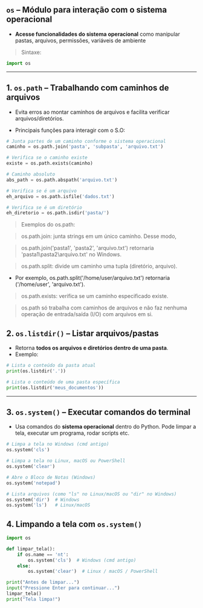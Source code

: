 ## `os` – Módulo para interação com o sistema operacional
- **Acesse funcionalidades do sistema operacional** como manipular pastas, arquivos, permissões, variáveis de ambiente
> Sintaxe:

```python
import os
```

---

## 1. `os.path` – Trabalhando com caminhos de arquivos
- Evita erros ao montar caminhos de arquivos e facilita verificar arquivos/diretórios. 

- Principais funções para interagir com o S.O:

```python
# Junta partes de um caminho conforme o sistema operacional
caminho = os.path.join('pasta', 'subpasta', 'arquivo.txt')

# Verifica se o caminho existe
existe = os.path.exists(caminho)

# Caminho absoluto
abs_path = os.path.abspath('arquivo.txt')

# Verifica se é um arquivo
eh_arquivo = os.path.isfile('dados.txt')

# Verifica se é um diretório
eh_diretorio = os.path.isdir('pasta/')
```


> Exemplos do os.path:

> os.path.join: junta strings em um único caminho. Desse modo,

> os.path.join('pasta1', 'pasta2', 'arquivo.txt') retornaria 'pasta1\pasta2\arquivo.txt' no Windows.

> os.path.split: divide um caminho uma tupla (diretório, arquivo).
- Por exemplo, os.path.split('/home/user/arquivo.txt') retornaria ('/home/user', 'arquivo.txt').

> os.path.exists: verifica se um caminho especificado existe.

> os.path só trabalha com caminhos de arquivos e não faz nenhuma operação de entrada/saída (I/O) com arquivos em si.


## 2. `os.listdir()` – Listar arquivos/pastas
- Retorna **todos os arquivos e diretórios dentro de uma pasta**.
- Exemplo:

```python
# Lista o conteúdo da pasta atual
print(os.listdir('.'))

# Lista o conteúdo de uma pasta específica
print(os.listdir('meus_documentos'))
```

---

## 3. `os.system()` – Executar comandos do terminal
- Usa comandos do **sistema operacional** dentro do Python. Pode limpar a tela, executar um programa, rodar scripts etc.


```python
# Limpa a tela no Windows (cmd antigo)
os.system('cls')

# Limpa a tela no Linux, macOS ou PowerShell
os.system('clear')

# Abre o Bloco de Notas (Windows)
os.system('notepad')

# Lista arquivos (como "ls" no Linux/macOS ou "dir" no Windows)
os.system('dir')  # Windows
os.system('ls')   # Linux/macOS
```

## 4. Limpando a tela com `os.system()`

```python
import os

def limpar_tela():
    if os.name == 'nt':
        os.system('cls')  # Windows (cmd antigo)
    else:
        os.system('clear')  # Linux / macOS / PowerShell

print("Antes de limpar...")
input("Pressione Enter para continuar...")
limpar_tela()
print("Tela limpa!")
```

